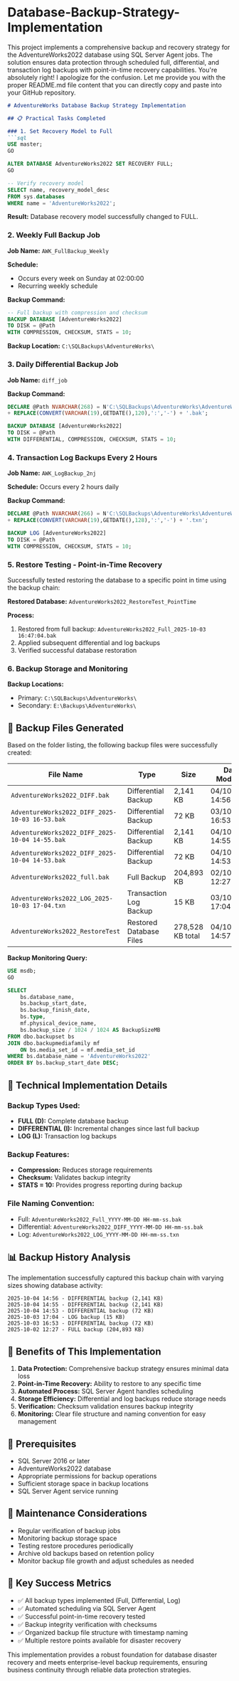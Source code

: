 # Database-Backup-Strategy-Implementation
This project implements a comprehensive backup and recovery strategy for the AdventureWorks2022 database using SQL Server Agent jobs. The solution ensures data protection through scheduled full, differential, and transaction log backups with point-in-time recovery capabilities.
You're absolutely right! I apologize for the confusion. Let me provide you with the proper README.md file content that you can directly copy and paste into your GitHub repository.

```markdown
# AdventureWorks Database Backup Strategy Implementation

## 📋 Practical Tasks Completed

### 1. Set Recovery Model to Full
```sql
USE master;
GO

ALTER DATABASE AdventureWorks2022 SET RECOVERY FULL;
GO

-- Verify recovery model
SELECT name, recovery_model_desc 
FROM sys.databases 
WHERE name = 'AdventureWorks2022';
```
**Result:** Database recovery model successfully changed to FULL.

### 2. Weekly Full Backup Job
**Job Name:** `AWK_FullBackup_Weekly`

**Schedule:** 
- Occurs every week on Sunday at 02:00:00
- Recurring weekly schedule

**Backup Command:**
```sql
-- Full backup with compression and checksum
BACKUP DATABASE [AdventureWorks2022]
TO DISK = @Path
WITH COMPRESSION, CHECKSUM, STATS = 10;
```

**Backup Location:** `C:\SQLBackups\AdventureWorks\`

### 3. Daily Differential Backup Job
**Job Name:** `diff_job`

**Backup Command:**
```sql
DECLARE @Path NVARCHAR(268) = N'C:\SQLBackups\AdventureWorks\AdventureWorks2022_DIFF_'
+ REPLACE(CONVERT(VARCHAR(19),GETDATE(),120),':','-') + '.bak';

BACKUP DATABASE [AdventureWorks2022]
TO DISK = @Path
WITH DIFFERENTIAL, COMPRESSION, CHECKSUM, STATS = 10;
```

### 4. Transaction Log Backups Every 2 Hours
**Job Name:** `AWK_LogBackup_2nj`

**Schedule:** Occurs every 2 hours daily

**Backup Command:**
```sql
DECLARE @Path NVARCHAR(266) = N'C:\SQLBackups\AdventureWorks\AdventureWorks2022_LOG_'
+ REPLACE(CONVERT(VARCHAR(19),GETDATE(),128),':','-') + '.txn';

BACKUP LOG [AdventureWorks2022]
TO DISK = @Path
WITH COMPRESSION, CHECKSUM, STATS = 10;
```

### 5. Restore Testing - Point-in-Time Recovery
Successfully tested restoring the database to a specific point in time using the backup chain:

**Restored Database:** `AdventureWorks2022_RestoreTest_PointTime`

**Process:**
1. Restored from full backup: `AdventureWorks2022_Full_2025-10-03 16:47:04.bak`
2. Applied subsequent differential and log backups
3. Verified successful database restoration

### 6. Backup Storage and Monitoring
**Backup Locations:**
- Primary: `C:\SQLBackups\AdventureWorks\`
- Secondary: `E:\Backups\AdventureWorks\`

## 📁 Backup Files Generated

Based on the folder listing, the following backup files were successfully created:

| File Name | Type | Size | Date Modified |
|-----------|------|------|---------------|
| `AdventureWorks2022_DIFF.bak` | Differential Backup | 2,141 KB | 04/10/2025 14:56 |
| `AdventureWorks2022_DIFF_2025-10-03 16-53.bak` | Differential Backup | 72 KB | 03/10/2025 16:53 |
| `AdventureWorks2022_DIFF_2025-10-04 14-55.bak` | Differential Backup | 2,141 KB | 04/10/2025 14:55 |
| `AdventureWorks2022_DIFF_2025-10-04 14-53.bak` | Differential Backup | 72 KB | 04/10/2025 14:53 |
| `AdventureWorks2022_full.bak` | Full Backup | 204,893 KB | 02/10/2025 12:27 |
| `AdventureWorks2022_LOG_2025-10-03 17-04.txn` | Transaction Log Backup | 15 KB | 03/10/2025 17:04 |
| `AdventureWorks2022_RestoreTest` | Restored Database Files | 278,528 KB total | 04/10/2025 14:57 |

**Backup Monitoring Query:**
```sql
USE msdb;
GO

SELECT
    bs.database_name,
    bs.backup_start_date,
    bs.backup_finish_date,
    bs.type,
    mf.physical_device_name,
    bs.backup_size / 1024 / 1024 AS BackupSizeMB
FROM dbo.backupset bs
JOIN dbo.backupmediafamily mf
    ON bs.media_set_id = mf.media_set_id
WHERE bs.database_name = 'AdventureWorks2022'
ORDER BY bs.backup_start_date DESC;
```

## 🔧 Technical Implementation Details

### Backup Types Used:
- **FULL (D):** Complete database backup
- **DIFFERENTIAL (I):** Incremental changes since last full backup
- **LOG (L):** Transaction log backups

### Backup Features:
- **Compression:** Reduces storage requirements
- **Checksum:** Validates backup integrity
- **STATS = 10:** Provides progress reporting during backup

### File Naming Convention:
- Full: `AdventureWorks2022_Full_YYYY-MM-DD HH-mm-ss.bak`
- Differential: `AdventureWorks2022_DIFF_YYYY-MM-DD HH-mm-ss.bak`
- Log: `AdventureWorks2022_LOG_YYYY-MM-DD HH-mm-ss.txn`

## 📊 Backup History Analysis
The implementation successfully captured this backup chain with varying sizes showing database activity:

```
2025-10-04 14:56 - DIFFERENTIAL backup (2,141 KB)
2025-10-04 14:55 - DIFFERENTIAL backup (2,141 KB)
2025-10-04 14:53 - DIFFERENTIAL backup (72 KB)
2025-10-03 17:04 - LOG backup (15 KB)
2025-10-03 16:53 - DIFFERENTIAL backup (72 KB)
2025-10-02 12:27 - FULL backup (204,893 KB)
```

## 🚀 Benefits of This Implementation

1. **Data Protection:** Comprehensive backup strategy ensures minimal data loss
2. **Point-in-Time Recovery:** Ability to restore to any specific time
3. **Automated Process:** SQL Server Agent handles scheduling
4. **Storage Efficiency:** Differential and log backups reduce storage needs
5. **Verification:** Checksum validation ensures backup integrity
6. **Monitoring:** Clear file structure and naming convention for easy management

## 📝 Prerequisites
- SQL Server 2016 or later
- AdventureWorks2022 database
- Appropriate permissions for backup operations
- Sufficient storage space in backup locations
- SQL Server Agent service running

## 🔄 Maintenance Considerations
- Regular verification of backup jobs
- Monitoring backup storage space
- Testing restore procedures periodically
- Archive old backups based on retention policy
- Monitor backup file growth and adjust schedules as needed

## 🎯 Key Success Metrics
- ✅ All backup types implemented (Full, Differential, Log)
- ✅ Automated scheduling via SQL Server Agent
- ✅ Successful point-in-time recovery tested
- ✅ Backup integrity verification with checksums
- ✅ Organized backup file structure with timestamp naming
- ✅ Multiple restore points available for disaster recovery

This implementation provides a robust foundation for database disaster recovery and meets enterprise-level backup requirements, ensuring business continuity through reliable data protection strategies.
```
